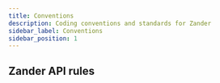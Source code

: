 ```yaml
---
title: Conventions
description: Coding conventions and standards for Zander
sidebar_label: Conventions
sidebar_position: 1
---
```


## Zander API rules